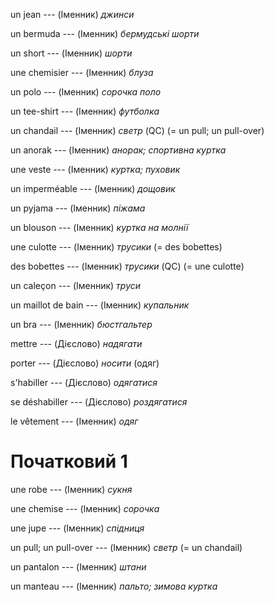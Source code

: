 un jean --- (Іменник)
*джинси*



un bermuda --- (Іменник)
*бермудські шорти*



un short --- (Іменник)
*шорти*



une chemisier --- (Іменник)
*блуза*



un polo --- (Іменник)
*сорочка поло*



un tee-shirt --- (Іменник)
*футболка*



un chandail --- (Іменник)
*светр* (QC)
(= un pull; un pull-over)



un anorak --- (Іменник)
*анорак; спортивна куртка*



une veste --- (Іменник)
*куртка; пуховик*



un imperméable --- (Іменник)
*дощовик*



un pyjama --- (Іменник)
*піжама*



un blouson --- (Іменник)
*куртка на молнії*



une culotte --- (Іменник)
*трусики*
(= des bobettes)



des bobettes --- (Іменник)
*трусики* (QC)
(= une culotte)



un caleçon --- (Іменник)
*труси*



un maillot de bain --- (Іменник)
*купальник*



un bra --- (Іменник)
*бюстгальтер*



mettre --- (Дієслово)
*надягати*



porter --- (Дієслово)
*носити* (одяг)



s'habiller --- (Дієслово)
*одягатися*



se déshabiller --- (Дієслово)
*роздягатися*



le vêtement --- (Іменник)
*одяг*



# Початковий 1
une robe --- (Іменник)
*сукня*



une chemise --- (Іменник)
*сорочка*



une jupe --- (Іменник)
*спідниця*



un pull;
un pull-over --- (Іменник)
*светр*
(= un chandail)



un pantalon --- (Іменник)
*штани*



un manteau --- (Іменник)
*пальто; зимова куртка*